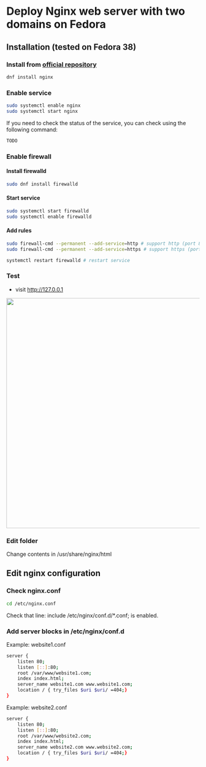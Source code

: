 # Deploy Nginx web server with two domains on Fedora

## Installation (tested on Fedora 38)

### Install from [official repository](https://src.fedoraproject.org/rpms/nginx)

```bash
dnf install nginx
```

### Enable service

```bash
sudo systemctl enable nginx
sudo systemctl start nginx
```

If you need to check the status of the service, you can check using the following command:

```bash
TODO
```

### Enable firewall

#### Install firewalld

```bash
sudo dnf install firewalld
```

#### Start service
```bash
sudo systemctl start firewalld
sudo systemctl enable firewalld
```

#### Add rules
```bash
sudo firewall-cmd --permanent --add-service=http # support http (port 80)
sudo firewall-cmd --permanent --add-service=https # support https (port 443)

systemctl restart firewalld # restart service
```

### Test

- visit http://127.0.0.1

<p align="center">
  <img width="600" src="https://raw.githubusercontent.com/firefly-cpp/shell-scripts-and-configurations/main/.github/imgs/fedora-nginx-test.png">
</p>

### Edit folder
Change contents in /usr/share/nginx/html

## Edit nginx configuration

### Check nginx.conf
```bash
cd /etc/nginx.conf
```

Check that line: include /etc/nginx/conf.d/*.conf; is enabled.

### Add server blocks in /etc/nginx/conf.d

Example: website1.conf
```bash
server {
  	listen 80;
  	listen [::]:80;
	root /var/www/website1.com;
	index index.html;
	server_name website1.com www.website1.com;
	location / { try_files $uri $uri/ =404;}
}
```

Example: website2.conf
```bash
server {
  	listen 80;
  	listen [::]:80;
	root /var/www/website2.com;
	index index.html;
	server_name website2.com www.website2.com;
	location / { try_files $uri $uri/ =404;}
}
```
